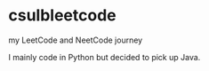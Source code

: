 # csulbleetcode
my LeetCode and NeetCode journey

I mainly code in Python but decided to pick up Java.